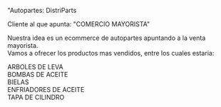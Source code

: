 "Autopartes: DistriParts <br>

Cliente al que apunta: "COMERCIO MAYORISTA" <br>

Nuestra idea es un ecommerce de autopartes apuntando a la venta mayorista. <br>
Vamos a ofrecer los productos mas vendidos, entre los cuales estaria: <br>

ARBOLES DE LEVA <br>
BOMBAS DE ACEITE <br>
BIELAS <br>
ENFRIADORES DE ACEITE <br>
TAPA DE CILINDRO <br>